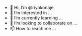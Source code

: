 - 👋 Hi, I’m @riyakonaje
- 👀 I’m interested in ...
- 🌱 I’m currently learning ...
- 💞️ I’m looking to collaborate on ...
- 📫 How to reach me ...

<!---
riyakonaje/riyakonaje is a ✨ special ✨ repository because its `README.md` (this file) appears on your GitHub profile.
You can click the Preview link to take a look at your changes.
--->

